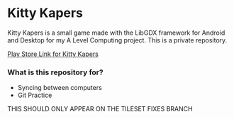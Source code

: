 # Kitty Kapers #

Kitty Kapers is a small game made with the LibGDX framework for Android and Desktop for my A Level Computing project. This is a private repository.

[Play Store Link for Kitty Kapers](https://play.google.com/store/apps/details?id=com.ewench.kittykapers)

### What is this repository for? ###

* Syncing between computers
* Git Practice

THIS SHOULD ONLY APPEAR ON THE TILESET FIXES BRANCH
